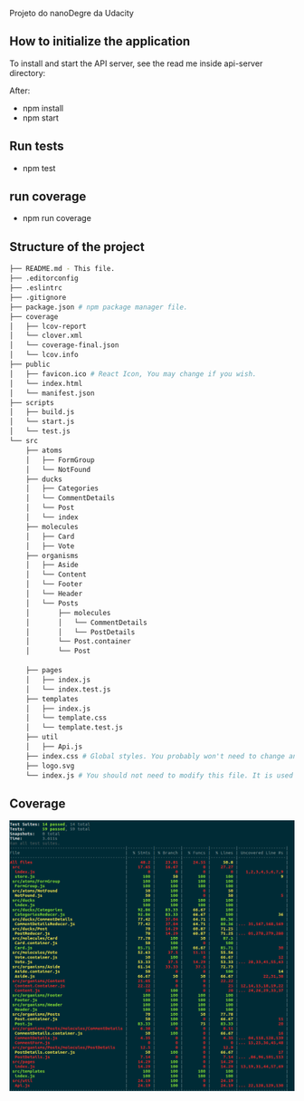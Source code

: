 Projeto do nanoDegre da Udacity
## How to initialize the application
To install and start the API server, see the read me inside api-server directory:

After:
  - npm install
  - npm start

## Run tests
- npm test

## run coverage
- npm run coverage

## Structure of the project
```bash
├── README.md - This file.
├── .editorconfig
├── .eslintrc
├── .gitignore
├── package.json # npm package manager file.
├── coverage
│   ├── lcov-report
│   └── clover.xml
│   └── coverage-final.json
│   └── lcov.info
├── public
│   ├── favicon.ico # React Icon, You may change if you wish.
│   └── index.html
│   └── manifest.json
├── scripts
│   ├── build.js
│   └── start.js
│   └── test.js
└── src
    ├── atoms
    │   ├── FormGroup
    │   └── NotFound
    ├── ducks
    │   ├── Categories
    │   └── CommentDetails
    │   └── Post
    │   └── index
    ├── molecules
    │   ├── Card
    │   ├── Vote
    ├── organisms
    │   ├── Aside
    │   └── Content
    │   └── Footer
    │   └── Header
    │   └── Posts
    │       ├── molecules
    │       │   └── CommentDetails
    │       │   └── PostDetails
    │       └── Post.container
    │       └── Post

    ├── pages
    │   ├── index.js
    │   └── index.test.js
    ├── templates
    │   ├── index.js
    │   └── template.css
    │   └── template.test.js
    ├── util
    │   ├── Api.js
    ├── index.css # Global styles. You probably won't need to change anything here.
    ├── logo.svg
    └── index.js # You should not need to modify this file. It is used for DOM rendering only.
```

## Coverage
![Coverage](public/coverage.png)
